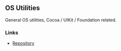## OS Utilities

General OS utilities, Cocoa / UIKit / Foundation related.

### Links

- [Repository](https://github.com/meninsilicium/apple-os-utilities)
